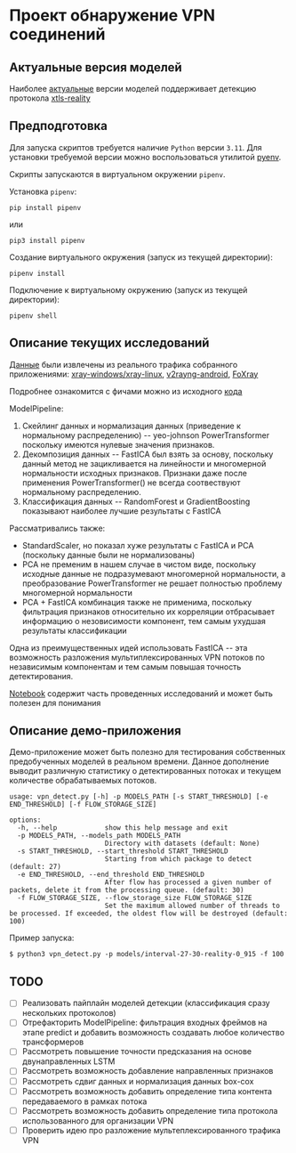 # Проект обнаружение VPN соединений

## Актуальные версия моделей
Наиболее [актуальные](./models/interval-27-30-reality-0_915) версии моделей поддерживает детекцию протокола [xtls-reality](https://github.com/XTLS/Xray-core)

## Предподготовка
Для запуска скриптов требуется наличие `Python` версии `3.11`. Для установки требуемой версии можно воспользоваться утилитой [pyenv](https://github.com/pyenv/pyenv).

Скрипты запускаются в виртуальном окружении `pipenv`.

Установка `pipenv`:

```
pip install pipenv
```

или

```
pip3 install pipenv
```

Создание виртуального окружения (запуск из текущей директории):

```
pipenv install
```

Подключение к виртуальному окружению (запуск из текущей директории):

```
pipenv shell
```

## Описание текущих исследований
[Данные](./vpn-data) были извлечены из реального трафика собранного приложениями: [xray-windows/xray-linux](https://github.com/XTLS/Xray-core/releases), [v2rayng-android](https://github.com/2dust/v2rayNG/releases), [FoXray](https://foxray.org/)

Подробнее ознакомится с фичами можно из исходного [кода](./core/feature)

ModelPipeline:
1) Скейлинг данных и нормализация данных (приведение к нормальному распределению) -- yeo-johnson PowerTransformer поскольку имеются нулевые значения признаков.
2) Декомпозиция данных -- FastICA был взять за основу, поскольку данный метод не зацикливается на линейности и многомерной нормальности исходных признаков. Признаки даже после применения PowerTransformer() не всегда соотвествуют нормальному распределению.
3) Классификация данных -- RandomForest и GradientBoosting показывают наиболее лучшие результаты с FastICA

Рассматривались также:
- StandardScaler, но показал хуже результаты с FastICA и PCA (поскольку данные были не нормализованы)
- PCA не пременим в нашем случае в чистом виде, поскольку исходные данные не подразумевают многомерной нормальности, а преобразование PowerTransformer не решает полностью проблему многомерной нормальности
- PCA + FastICA комбинация также не применима, поскольку фильтрация признаков относительно их корреляции отбрасывает информацию о незовисимости компонент, тем самым ухудшая результаты классификации

Одна из преимущественных идей использовать FastICA -- эта возможность разложения мультиплексированных VPN потоков по независимым компонентам и тем самым повышая точность детектирования.

[Notebook](./model-analyzer.ipynb) содержит часть проведенных исследований и может быть полезен для понимания

## Описание демо-приложения
Демо-приложение может быть полезно для тестирования собственных предобученных моделей в реальном времени. Данное дополнение выводит различную статистику о детектированных потоках и текущем количестве обрабатываемых потоков.
```
usage: vpn_detect.py [-h] -p MODELS_PATH [-s START_THRESHOLD] [-e END_THRESHOLD] [-f FLOW_STORAGE_SIZE]

options:
  -h, --help            show this help message and exit
  -p MODELS_PATH, --models_path MODELS_PATH
                        Directory with datasets (default: None)
  -s START_THRESHOLD, --start_threshold START_THRESHOLD
                        Starting from which package to detect (default: 27)
  -e END_THRESHOLD, --end_threshold END_THRESHOLD
                        After flow has processed a given number of packets, delete it from the processing queue. (default: 30)
  -f FLOW_STORAGE_SIZE, --flow_storage_size FLOW_STORAGE_SIZE
                        Set the maximum allowed number of threads to be processed. If exceeded, the oldest flow will be destroyed (default: 100)
```

Пример запуска:
```shell
$ python3 vpn_detect.py -p models/interval-27-30-reality-0_915 -f 100
```


## TODO
- [ ] Реализовать пайплайн моделей детекции (классификация сразу нескольких протоколов)
- [ ] Отрефакторить ModelPipeline: фильтрация входных фреймов на этапе predict и добавить возможность создавать любое количество трансформеров
- [ ] Рассмотреть повышение точности предсказания на основе двунаправленных LSTM
- [ ] Рассмотреть возможность добавление направленных признаков
- [ ] Рассмотреть сдвиг данных и нормализация данных box-cox
- [ ] Рассмотреть возможность добавить определение типа контента передаваемого в рамках потока
- [ ] Рассмотреть возможность добавить определение типа протокола использованного для организации VPN
- [ ] Проверить идею про разложение мультеплексированного трафика VPN
